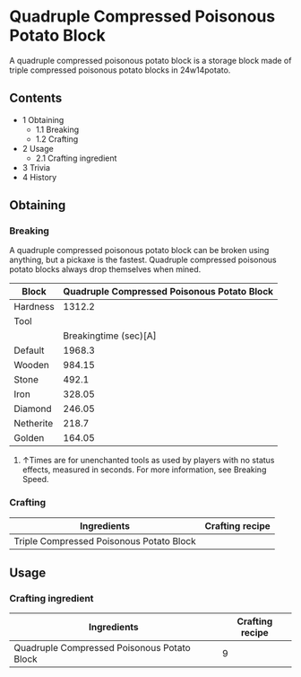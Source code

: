 # Quadruple Compressed Poisonous Potato Block
A quadruple compressed poisonous potato block is a storage block made of triple compressed poisonous potato blocks in 24w14potato.

## Contents
- 1 Obtaining
	- 1.1 Breaking
	- 1.2 Crafting
- 2 Usage
	- 2.1 Crafting ingredient
- 3 Trivia
- 4 History

## Obtaining
### Breaking
A quadruple compressed poisonous potato block can be broken using anything, but a pickaxe is the fastest. Quadruple compressed poisonous potato blocks always drop themselves when mined.

| Block     | Quadruple Compressed Poisonous Potato Block |
|-----------|---------------------------------------------|
| Hardness  | 1312.2                                      |
| Tool      |                                             |
|           | Breakingtime (sec)[A]                       |
| Default   | 1968.3                                      |
| Wooden    | 984.15                                      |
| Stone     | 492.1                                       |
| Iron      | 328.05                                      |
| Diamond   | 246.05                                      |
| Netherite | 218.7                                       |
| Golden    | 164.05                                      |

1. ↑Times are for unenchanted tools as used by players with no status effects, measured in seconds. For more information, see Breaking Speed.

### Crafting
| Ingredients                              | Crafting recipe |
|------------------------------------------|-----------------|
| Triple Compressed Poisonous Potato Block |                 |

## Usage
### Crafting ingredient
| Ingredients                                 | Crafting recipe |
|---------------------------------------------|-----------------|
| Quadruple Compressed Poisonous Potato Block | 9               |



